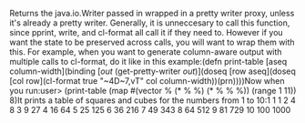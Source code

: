 Returns the java.io.Writer passed in wrapped in a pretty writer proxy, unless it's 
already a pretty writer. Generally, it is unneccesary to call this function, since pprint,
write, and cl-format all call it if they need to. However if you want the state to be 
preserved across calls, you will want to wrap them with this. For example, when you want to generate column-aware output with multiple calls to cl-format, 
do it like in this example:(defn print-table [aseq column-width](binding [*out* (get-pretty-writer *out*)](doseq [row aseq](doseq [col row](cl-format true "~4D~7,vT" col column-width))(prn))))Now when you run:user> (print-table (map #(vector % (* % %) (* % % %)) (range 1 11)) 8)It prints a table of squares and cubes for the numbers from 1 to 10:1      1       1    2      4       8    3      9      27    4     16      64    5     25     125    6     36     216    7     49     343    8     64     512    9     81     729    10    100    1000